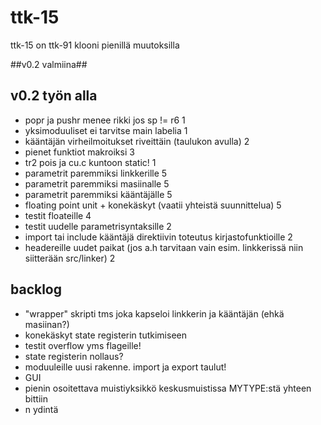 # ttk-15 #
ttk-15 on ttk-91 klooni pienillä muutoksilla

##v0.2 valmiina##

## v0.2 työn alla ##
 * popr ja pushr menee rikki jos sp != r6                       1
 * yksimoduuliset ei tarvitse main labelia                      1
 * kääntäjän virheilmoitukset riveittäin (taulukon avulla)      2
 * pienet funktiot makroiksi                                    3
 * tr2 pois ja cu.c kuntoon static!                             1
 * parametrit paremmiksi linkkerille                            5
 * parametrit paremmiksi masiinalle                             5
 * parametrit paremmiksi kääntäjälle                            5
 * floating point unit + konekäskyt    (vaatii yhteistä suunnittelua)       5
 * testit floateille                                                        4
 * testit uudelle parametrisyntaksille                                      2
 * import tai include kääntäjä direktiivin toteutus kirjastofunktioille     2
 * headereille uudet paikat (jos a.h tarvitaan vain esim. linkkerissä niin siitterään src/linker)  2

 ## backlog ##
 * "wrapper" skripti tms joka kapseloi linkkerin ja kääntäjän (ehkä masiinan?)
 * konekäskyt state registerin tutkimiseen
 * testit overflow yms flageille!
 * state registerin nollaus?
 * moduuleille uusi rakenne. import ja export taulut!
 * GUI 
 * pienin osoitettava muistiyksikkö keskusmuistissa MYTYPE:stä yhteen bittiin
 * n ydintä

